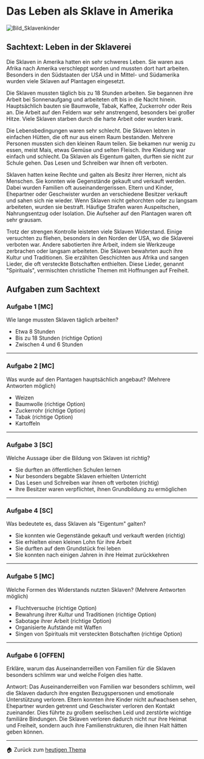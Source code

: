 # Das Leben als Sklave in Amerika

![Bild_Sklavenkinder](https://www.planet-wissen.de/geschichte/menschenrechte/sklaverei/sklaverei-schiff-100~_v-gseagaleriexl.jpg)
## Sachtext: Leben in der Sklaverei

Die Sklaven in Amerika hatten ein sehr schweres Leben. Sie waren aus Afrika nach Amerika verschleppt worden und mussten dort hart arbeiten. Besonders in den Südstaaten der USA und in Mittel- und Südamerika wurden viele Sklaven auf Plantagen eingesetzt.

Die Sklaven mussten täglich bis zu 18 Stunden arbeiten. Sie begannen ihre Arbeit bei Sonnenaufgang und arbeiteten oft bis in die Nacht hinein. Hauptsächlich bauten sie Baumwolle, Tabak, Kaffee, Zuckerrohr oder Reis an. Die Arbeit auf den Feldern war sehr anstrengend, besonders bei großer Hitze. Viele Sklaven starben durch die harte Arbeit oder wurden krank.

Die Lebensbedingungen waren sehr schlecht. Die Sklaven lebten in einfachen Hütten, die oft nur aus einem Raum bestanden. Mehrere Personen mussten sich den kleinen Raum teilen. Sie bekamen nur wenig zu essen, meist Mais, etwas Gemüse und selten Fleisch. Ihre Kleidung war einfach und schlecht. Da Sklaven als Eigentum galten, durften sie nicht zur Schule gehen. Das Lesen und Schreiben war ihnen oft verboten.

Sklaven hatten keine Rechte und galten als Besitz ihrer Herren, nicht als Menschen. Sie konnten wie Gegenstände gekauft und verkauft werden. Dabei wurden Familien oft auseinandergerissen. Eltern und Kinder, Ehepartner oder Geschwister wurden an verschiedene Besitzer verkauft und sahen sich nie wieder. Wenn Sklaven nicht gehorchten oder zu langsam arbeiteten, wurden sie bestraft. Häufige Strafen waren Auspeitschen, Nahrungsentzug oder Isolation. Die Aufseher auf den Plantagen waren oft sehr grausam.

Trotz der strengen Kontrolle leisteten viele Sklaven Widerstand. Einige versuchten zu fliehen, besonders in den Norden der USA, wo die Sklaverei verboten war. Andere sabotierten ihre Arbeit, indem sie Werkzeuge zerbrachen oder langsam arbeiteten. Die Sklaven bewahrten auch ihre Kultur und Traditionen. Sie erzählten Geschichten aus Afrika und sangen Lieder, die oft versteckte Botschaften enthielten. Diese Lieder, genannt "Spirituals", vermischten christliche Themen mit Hoffnungen auf Freiheit.

## Aufgaben zum Sachtext

### Aufgabe 1 [MC]
Wie lange mussten Sklaven täglich arbeiten?
- Etwa 8 Stunden
- Bis zu 18 Stunden (richtige Option)
- Zwischen 4 und 6 Stunden
---

### Aufgabe 2 [MC]
Was wurde auf den Plantagen hauptsächlich angebaut? (Mehrere Antworten möglich)
- Weizen
- Baumwolle (richtige Option)
- Zuckerrohr (richtige Option)
- Tabak (richtige Option)
- Kartoffeln
---

### Aufgabe 3 [SC]
Welche Aussage über die Bildung von Sklaven ist richtig?
- Sie durften an öffentlichen Schulen lernen
- Nur besonders begabte Sklaven erhielten Unterricht
- Das Lesen und Schreiben war ihnen oft verboten (richtig)
- Ihre Besitzer waren verpflichtet, ihnen Grundbildung zu ermöglichen
---

### Aufgabe 4 [SC]
Was bedeutete es, dass Sklaven als "Eigentum" galten?
- Sie konnten wie Gegenstände gekauft und verkauft werden (richtig)
- Sie erhielten einen kleinen Lohn für ihre Arbeit
- Sie durften auf dem Grundstück frei leben
- Sie konnten nach einigen Jahren in ihre Heimat zurückkehren
---

### Aufgabe 5 [MC]
Welche Formen des Widerstands nutzten Sklaven? (Mehrere Antworten möglich)
- Fluchtversuche (richtige Option)
- Bewahrung ihrer Kultur und Traditionen (richtige Option)
- Sabotage ihrer Arbeit (richtige Option)
- Organisierte Aufstände mit Waffen
- Singen von Spirituals mit versteckten Botschaften (richtige Option)
---

### Aufgabe 6 [OFFEN]
Erkläre, warum das Auseinanderreißen von Familien für die Sklaven besonders schlimm war und welche Folgen dies hatte.

Antwort: Das Auseinanderreißen von Familien war besonders schlimm, weil die Sklaven dadurch ihre engsten Bezugspersonen und emotionale Unterstützung verloren. Eltern konnten ihre Kinder nicht aufwachsen sehen, Ehepartner wurden getrennt und Geschwister verloren den Kontakt zueinander. Dies führte zu großem seelischen Leid und zerstörte wichtige familiäre Bindungen. Die Sklaven verloren dadurch nicht nur ihre Heimat und Freiheit, sondern auch ihre Familienstrukturen, die ihnen Halt hätten geben können.

---

🏠 Zurück zum [heutigen Thema](Das_Leben_als_Sklave.md)

